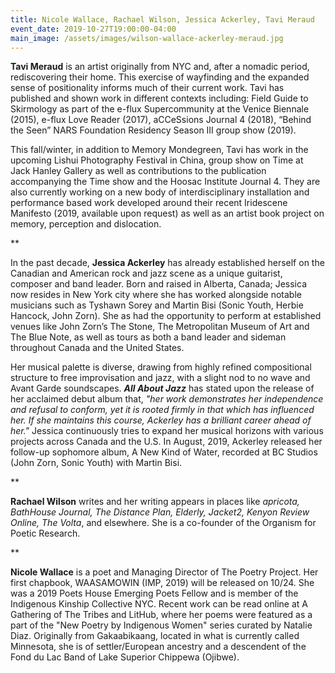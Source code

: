 ```yaml
---
title: Nicole Wallace, Rachael Wilson, Jessica Ackerley, Tavi Meraud
event_date: 2019-10-27T19:00:00-04:00
main_image: /assets/images/wilson-wallace-ackerley-meraud.jpg
---
```


**Tavi Meraud** is an artist originally from NYC and, after a nomadic period,
rediscovering their home. This exercise of wayfinding and the expanded sense of
positionality informs much of their current work. Tavi has published and shown
work in different contexts including: Field Guide to Skirmology as part of the
e-flux Supercommunity at the Venice Biennale (2015), e-flux Love Reader (2017),
aCCeSsions Journal 4 (2018), “Behind the Seen” NARS Foundation Residency Season
III group show (2019).

This fall/winter, in addition to Memory Mondegreen, Tavi has work in the
upcoming Lishui Photography Festival in China, group show on Time at Jack
Hanley Gallery as well as contributions to the publication accompanying the
Time show and the Hoosac Institute Journal 4. They are also currently working
on a new body of interdisciplinary installation and performance based work
developed around their recent Iridescene Manifesto (2019, available upon
request) as well as an artist book project on memory, perception and
dislocation.

**

In the past decade, **Jessica Ackerley** has already established herself on the
Canadian and American rock and jazz scene as a unique guitarist, composer and
band leader. Born and raised in Alberta, Canada; Jessica now resides in New
York city where she has worked alongside notable musicians such as Tyshawn
Sorey and Martin Bisi (Sonic Youth, Herbie Hancock, John Zorn). She as had the
opportunity to perform at established venues like John Zorn’s The Stone, The
Metropolitan Museum of Art and The Blue Note, as well as tours as both a band
leader and sideman throughout Canada and the United States.

Her musical palette is diverse, drawing from highly refined compositional
structure to free improvisation and jazz, with a slight nod to no wave and
Avant Garde soundscapes. ***All About Jazz*** has stated upon the release of her
acclaimed  debut album that, *"her work demonstrates her independence and refusal
to conform, yet it is rooted firmly in that which has influenced her. If she
maintains this course, Ackerley has a brilliant career ahead of her."* Jessica
continuously tries to expand her musical horizons with various projects across
Canada and the U.S. In August, 2019, Ackerley released her follow-up sophomore
album, A New Kind of Water, recorded at BC Studios (John Zorn, Sonic Youth)
with Martin Bisi.

**

**Rachael Wilson** writes and her writing appears in places like *apricota,
BathHouse Journal, The Distance Plan, Elderly, Jacket2, Kenyon Review Online,
The Volta*, and elsewhere. She is a co-founder of the Organism for Poetic
Research.

**

**Nicole Wallace** is a poet and Managing Director of The Poetry Project. Her first
chapbook, WAASAMOWIN (IMP, 2019) will be released on 10/24. She was a 2019
Poets House Emerging Poets Fellow and is member of the Indigenous Kinship
Collective NYC. Recent work can be read online at A Gathering of The Tribes and
LitHub, where her poems were featured as a part of the "New Poetry by
Indigenous Women" series curated by Natalie Diaz. Originally from Gakaabikaang,
located in what is currently called Minnesota, she is of settler/European
ancestry and a descendent of the Fond du Lac Band of Lake Superior Chippewa
(Ojibwe).

